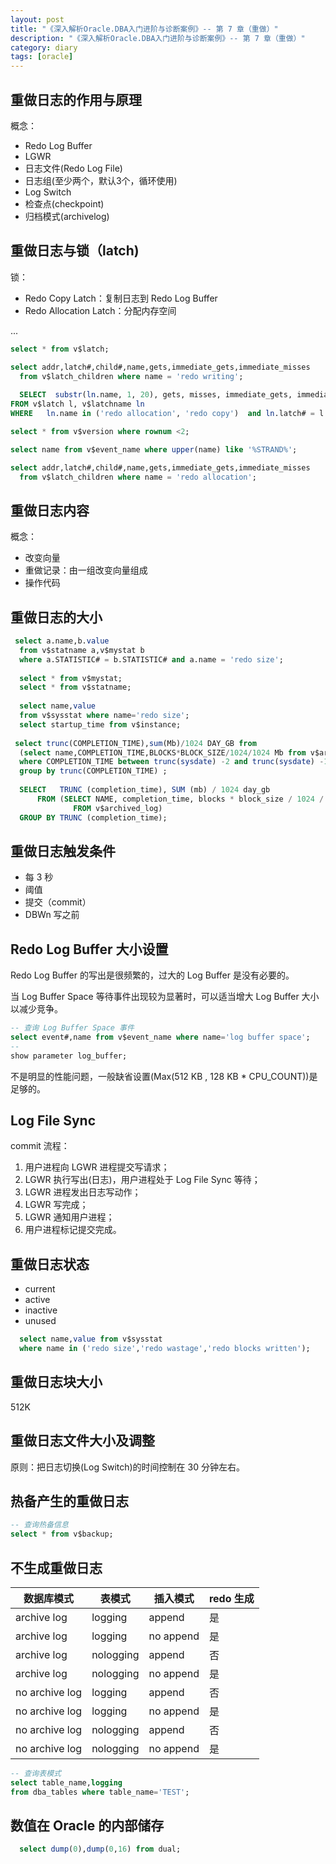 ```yaml
---
layout: post
title: "《深入解析Oracle.DBA入门进阶与诊断案例》-- 第 7 章（重做）"
description: "《深入解析Oracle.DBA入门进阶与诊断案例》-- 第 7 章（重做）"
category: diary
tags: [oracle]
---
```



## 重做日志的作用与原理

概念：

* Redo Log Buffer
* LGWR
* 日志文件(Redo Log File)
* 日志组(至少两个，默认3个，循环使用)
* Log Switch
* 检查点(checkpoint)
* 归档模式(archivelog)


## 重做日志与锁（latch)

锁：

* Redo Copy Latch：复制日志到 Redo Log Buffer
* Redo Allocation Latch：分配内存空间

...

```sql
select * from v$latch;

select addr,latch#,child#,name,gets,immediate_gets,immediate_misses 
  from v$latch_children where name = 'redo writing'; 
  
  SELECT  substr(ln.name, 1, 20), gets, misses, immediate_gets, immediate_misses  
FROM v$latch l, v$latchname ln  
WHERE   ln.name in ('redo allocation', 'redo copy')  and ln.latch# = l.latch#;

select * from v$version where rownum <2; 

select name from v$event_name where upper(name) like '%STRAND%'; 

select addr,latch#,child#,name,gets,immediate_gets,immediate_misses 
  from v$latch_children where name = 'redo allocation'; 
```

## 重做日志内容

概念：

* 改变向量
* 重做记录：由一组改变向量组成
* 操作代码


## 重做日志的大小
  
```sql
 select a.name,b.value 
  from v$statname a,v$mystat b 
  where a.STATISTIC# = b.STATISTIC# and a.name = 'redo size'; 
  
  select * from v$mystat;
  select * from v$statname;
  
  select name,value 
  from v$sysstat where name='redo size';
  select startup_time from v$instance; 
  
 select trunc(COMPLETION_TIME),sum(Mb)/1024 DAY_GB from 
  (select name,COMPLETION_TIME,BLOCKS*BLOCK_SIZE/1024/1024 Mb from v$archived_log 
  where COMPLETION_TIME between trunc(sysdate) -2 and trunc(sysdate) -1) 
  group by trunc(COMPLETION_TIME) ;
  
  SELECT   TRUNC (completion_time), SUM (mb) / 1024 day_gb 
      FROM (SELECT NAME, completion_time, blocks * block_size / 1024 / 1024 mb 
              FROM v$archived_log) 
  GROUP BY TRUNC (completion_time); 
```

## 重做日志触发条件

* 每 3 秒
* 阈值
* 提交（commit）
* DBWn 写之前
  

## Redo Log Buffer 大小设置

 Redo Log Buffer 的写出是很频繁的，过大的 Log Buffer 是没有必要的。

当 Log Buffer Space 等待事件出现较为显著时，可以适当增大 Log Buffer 大小以减少竞争。

```sql
-- 查询 Log Buffer Space 事件
select event#,name from v$event_name where name='log buffer space'; 
-- 
show parameter log_buffer;
```

不是明显的性能问题，一般缺省设置(Max(512 KB , 128 KB * CPU_COUNT))是足够的。


## Log File Sync

commit 流程：

1. 用户进程向 LGWR 进程提交写请求；
2. LGWR 执行写出(日志)，用户进程处于 Log File Sync 等待；
3. LGWR 进程发出日志写动作；
4. LGWR 写完成；
5. LGWR 通知用户进程；
6. 用户进程标记提交完成。


## 重做日志状态

* current
* active
* inactive
* unused
  
```sql
  select name,value from v$sysstat 
  where name in ('redo size','redo wastage','redo blocks written');
```

## 重做日志块大小

512K

## 重做日志文件大小及调整

原则：把日志切换(Log Switch)的时间控制在 30 分钟左右。


## 热备产生的重做日志
  
```sql
-- 查询热备信息
select * from v$backup;
```

## 不生成重做日志

| 数据库模式     | 表模式     | 插入模式  | redo 生成
|----------------|------------|-----------|----------
| archive log    | logging    | append    | 是
| archive log    | logging    | no append | 是
| archive log    | nologging  | append    | 否
| archive log    | nologging  | no append | 是
| no archive log | logging    | append    | 否
| no archive log | logging    | no append | 是
| no archive log | nologging  | append    | 否
| no archive log | nologging  | no append | 是

  
```sql
-- 查询表模式
select table_name,logging 
from dba_tables where table_name='TEST'; 
```

## 数值在 Oracle 的内部储存
  
```sql
  select dump(0),dump(0,16) from dual; 
```

